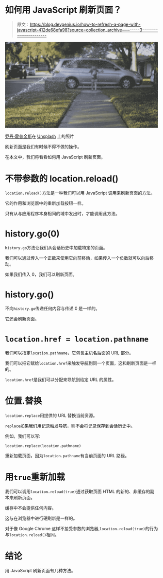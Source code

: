 # 如何用 JavaScript 刷新页面？

> 原文：<https://blog.devgenius.io/how-to-refresh-a-page-with-javascript-412de68efa98?source=collection_archive---------3----------------------->

![](img/eb75261c8775f4f44a493b3e066494ed.png)

[乔丹·霍普金斯](https://unsplash.com/@jhopkinswriting?utm_source=medium&utm_medium=referral)在 [Unsplash](https://unsplash.com?utm_source=medium&utm_medium=referral) 上的照片

刷新页面是我们有时候不得不做的操作。

在本文中，我们将看看如何用 JavaScript 刷新页面。

# 不带参数的 location.reload()

`location.reload()`方法是一种我们可以用 JavaScript 调用来刷新页面的方法。

它的作用和浏览器中的重新加载按钮一样。

只有从与应用程序本身相同的域中发出时，才能调用此方法。

# history.go(0)

`history.go`方法让我们从会话历史中加载特定的页面。

我们可以通过传入一个正数来使用它向前移动，如果传入一个负数就可以向后移动。

如果我们传入 0，我们可以刷新页面。

# history.go()

不向`history.go`传递任何内容与传递 0 是一样的。

它还会刷新页面。

# `location.href = location.pathname`

我们可以指定`location.pathname`，它包含主机名后面的 URL 部分。

我们可以把它赋给`location.href`来触发导航到同一个页面，这和刷新页面是一样的。

`location.href`是我们可以分配来导航到给定 URL 的属性。

# 位置.替换

`location.replace`用提供的 URL 替换当前资源。

`replace`如果我们用记录触发导航，则不会将记录保存到会话历史中。

例如，我们可以写:

```
location.replace(location.pathname)
```

重新加载页面，因为`location.pathname`有当前页面的 URL 路径。

# 用`true`重新加载

我们可以调用`location.reload(true)`通过获取页面 HTML 的新的、非缓存的副本来刷新页面。

缓存中不会提供任何内容。

这与在浏览器中进行硬刷新是一样的。

对于像 Google Chrome 这样不接受参数的浏览器,`location.reload(true)`的行为与`location.reload()`相同。

# 结论

用 JavaScript 刷新页面有几种方法。